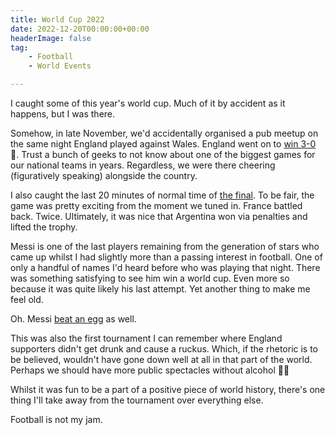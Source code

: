 ```yaml
---
title: World Cup 2022
date: 2022-12-20T00:00:00+00:00
headerImage: false
tag: 
    - Football
    - World Events

---
```


I caught some of this year's world cup. Much of it by accident as it happens, but I was there.

Somehow, in late November, we'd accidentally organised a pub meetup on the same night England played against Wales. England went on to [win 3-0](https://www.bbc.co.uk/sport/football/63603442) 🎉. Trust a bunch of geeks to not know about one of the biggest games for our national teams in years. Regardless, we were there cheering (figuratively speaking) alongside the country.

I also caught the last 20 minutes of normal time of [the final](https://www.bbc.co.uk/sport/football/63932622). To be fair, the game was pretty exciting from the moment we tuned in. France battled back. Twice. Ultimately, it was nice that Argentina won via penalties and lifted the trophy.

Messi is one of the last players remaining from the generation of stars who came up whilst I had slightly more than a passing interest in football. One of only a handful of names I'd heard before who was playing that night. There was something satisfying to see him win a world cup. Even more so because it was quite likely his last attempt. Yet another thing to make me feel old.

Oh. Messi [beat an egg](https://www.bbc.co.uk/news/technology-64003233) as well.

This was also the first tournament I can remember where England supporters didn't get drunk and cause a ruckus. Which, if the rhetoric is to be believed, wouldn't have gone down well at all in that part of the world. Perhaps we should have more public spectacles without alcohol 🤷‍♀️

Whilst it was fun to be a part of a positive piece of world history, there's one thing I'll take away from the tournament over everything else.

Football is not my jam.
